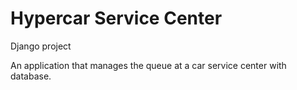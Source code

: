# Hypercar Service Center

Django project

An application that manages the queue at a car service center with database.

